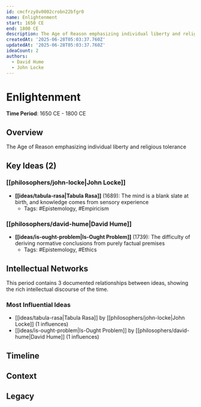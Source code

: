 ```yaml
---
id: cmcfrzy8v0002crobn22bfgr0
name: Enlightenment
start: 1650 CE
end: 1800 CE
description: The Age of Reason emphasizing individual liberty and religious tolerance
createdAt: '2025-06-28T05:03:37.760Z'
updatedAt: '2025-06-28T05:03:37.760Z'
ideaCount: 2
authors:
  - David Hume
  - John Locke
---
```

# Enlightenment

**Time Period**: 1650 CE - 1800 CE

## Overview

The Age of Reason emphasizing individual liberty and religious tolerance

## Key Ideas (2)

### [[philosophers/john-locke|John Locke]]

- **[[ideas/tabula-rasa|Tabula Rasa]]** (1689): The mind is a blank slate at birth, and knowledge comes from sensory experience
  - Tags: #Epistemology, #Empiricism

### [[philosophers/david-hume|David Hume]]

- **[[ideas/is-ought-problem|Is-Ought Problem]]** (1739): The difficulty of deriving normative conclusions from purely factual premises
  - Tags: #Epistemology, #Ethics

## Intellectual Networks

This period contains 3 documented relationships between ideas, showing the rich intellectual discourse of the time.

### Most Influential Ideas

- [[ideas/tabula-rasa|Tabula Rasa]] by [[philosophers/john-locke|John Locke]] (1 influences)
- [[ideas/is-ought-problem|Is-Ought Problem]] by [[philosophers/david-hume|David Hume]] (1 influences)

## Timeline

<!-- Add a chronological timeline of major events and ideas from this period -->

## Context

<!-- Add historical, cultural, and political context for this period -->

## Legacy

<!-- Discuss how this period influenced later philosophical thought -->

